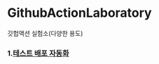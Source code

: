 # GithubActionLaboratory
깃헙액션 실험소(다양한 용도)

### 1.[테스트 배포 자동화](https://github.com/2chang5/GithubActionLaboratory/blob/main/docs/%ED%85%8C%EC%8A%A4%ED%8A%B8%20%EB%B0%B0%ED%8F%AC%20%EC%9E%90%EB%8F%99%ED%99%94%20%EA%B8%B0%EB%8A%A5%EB%AA%A9%EB%A1%9D.md)

